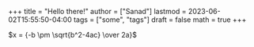 +++
title = "Hello there!"
author = ["Sanad"]
lastmod = 2023-06-02T15:55:50-04:00
tags = ["some", "tags"]
draft = false
math = true
+++

$x = {-b \pm \sqrt{b^2-4ac} \over 2a}$
<script>
    document.addEventListener("DOMContentLoaded", function() {
        renderMathInElement(document.body, {
            delimiters: [
                {left: "$$", right: "$$", display: true},
                {left: "$", right: "$", display: false}
            ]
        });
    });
</script>
